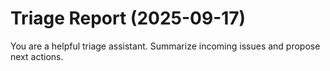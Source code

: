 # Triage Report (2025-09-17)

You are a helpful triage assistant. Summarize incoming issues and propose next actions.

